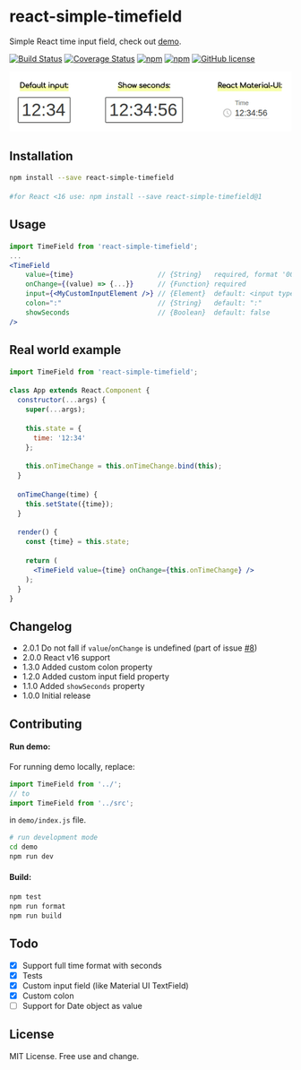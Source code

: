# react-simple-timefield

Simple React time input field, check out [demo](https://antonfisher.com/react-simple-timefield/).

[![Build Status](https://travis-ci.org/antonfisher/react-simple-timefield.svg?branch=master)](https://travis-ci.org/antonfisher/react-simple-timefield)
[![Coverage Status](https://coveralls.io/repos/github/antonfisher/react-simple-timefield/badge.svg?branch=master)](https://coveralls.io/github/antonfisher/react-simple-timefield?branch=master)
[![npm](https://img.shields.io/npm/dt/react-simple-timefield.svg?colorB=brightgreen)](https://www.npmjs.com/package/react-simple-timefield)
[![npm](https://img.shields.io/npm/v/react-simple-timefield.svg?colorB=brightgreen)](https://www.npmjs.com/package/react-simple-timefield)
[![GitHub license](https://img.shields.io/github/license/antonfisher/react-simple-timefield.svg)](https://github.com/antonfisher/react-simple-timefield/blob/master/LICENSE)

[![Demo](docs/demo.gif)](https://antonfisher.com/react-simple-timefield/)

## Installation
```bash
npm install --save react-simple-timefield

#for React <16 use: npm install --save react-simple-timefield@1
```

## Usage
```jsx
import TimeField from 'react-simple-timefield';
...
<TimeField
    value={time}                     // {String}   required, format '00:00' or '00:00:00'
    onChange={(value) => {...}}      // {Function} required
    input={<MyCustomInputElement />} // {Element}  default: <input type="text" />
    colon=":"                        // {String}   default: ":"
    showSeconds                      // {Boolean}  default: false
/>
```

## Real world example
```jsx
import TimeField from 'react-simple-timefield';

class App extends React.Component {
  constructor(...args) {
    super(...args);

    this.state = {
      time: '12:34'
    };

    this.onTimeChange = this.onTimeChange.bind(this);
  }

  onTimeChange(time) {
    this.setState({time});
  }

  render() {
    const {time} = this.state;

    return (
      <TimeField value={time} onChange={this.onTimeChange} />
    );
  }
}
```

## Changelog
* 2.0.1 Do not fall if `value`/`onChange` is undefined (part of issue [#8](https://github.com/antonfisher/react-simple-timefield/issues/8))
* 2.0.0 React v16 support
* 1.3.0 Added custom colon property
* 1.2.0 Added custom input field property
* 1.1.0 Added `showSeconds` property
* 1.0.0 Initial release

## Contributing

#### Run demo:
For running demo locally, replace:
```javascript
import TimeField from '../';
// to
import TimeField from '../src';
```
in `demo/index.js` file.

```bash
# run development mode
cd demo
npm run dev
```

#### Build:
```bash
npm test
npm run format
npm run build
```

## Todo
- [x] Support full time format with seconds
- [x] Tests
- [x] Custom input field (like Material UI TextField)
- [x] Custom colon
- [ ] Support for Date object as value

## License
MIT License. Free use and change.
